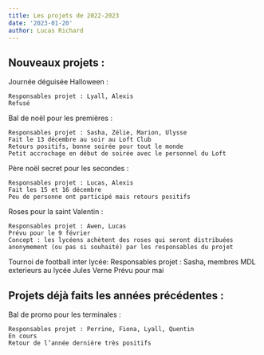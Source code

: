 ```yaml
---
title: Les projets de 2022-2023
date: '2023-01-20'
author: Lucas Richard
---
```


## Nouveaux projets :
 
Journée déguisée Halloween :

    Responsables projet : Lyall, Alexis
    Refusé

    
    
Bal de noël pour les premières :

    Responsables projet : Sasha, Zélie, Marion, Ulysse
    Fait le 13 décembre au soir au Loft Club
    Retours positifs, bonne soirée pour tout le monde
    Petit accrochage en début de soirée avec le personnel du Loft

    
    
Père noël secret pour les secondes :

    Responsables projet : Lucas, Alexis
    Fait les 15 et 16 décembre
    Peu de personne ont participé mais retours positifs

    
    
Roses pour la saint Valentin :

    Responsables projet : Awen, Lucas
    Prévu pour le 9 février
    Concept : les lycéens achètent des roses qui seront distribuées anonymement (ou pas si souhaité) par les responsables du projet


Tournoi de football inter lycée:
    Responsables projet : Sasha, membres MDL exterieurs au lycée Jules Verne
    Prévu pour mai

    
## Projets déjà faits les années précédentes :

Bal de promo pour les terminales :

    Responsables projet : Perrine, Fiona, Lyall, Quentin
    En cours
    Retour de l’année dernière très positifs
